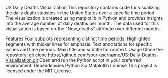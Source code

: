US Daily Deaths Visualization
This repository contains code for visualizing the daily death statistics in the United States over a specific time period. The visualization is created using matplotlib in Python and provides insights into the average number of daily deaths per month. The data used for this visualization is based on the "New_deaths" attribute over different months.

Features
Four subplots representing distinct time periods.
Highlighted segments with thicker lines for emphasis.
Text annotations for specific values and time periods.
Main title and subtitle for context.
Usage
Clone the repository: git clone https://github.com/your-username/US-Daily-Deaths-Visualization.git
Open and run the Python script in your preferred environment.
Dependencies
Python 3.x
Matplotlib
License
This project is licensed under the MIT License.
